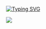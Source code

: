 [![Typing SVG](https://readme-typing-svg.demolab.com?font=Fira+Code&weight=500&size=30&pause=1000&color=AB91F7&background=5335FF00&center=true&vCenter=true&random=false&width=435&lines=Full+Stack+Web+Developer)](https://git.io/typing-svg)

[![](https://visitcount.itsvg.in/api?id=sabikunnaharmimema&label=Profile%20Views&color=6&icon=5&pretty=false)](https://visitcount.itsvg.in) 

<!--- 
<img alt="Git Stats" src=" https://github-readme-stats.vercel.app/api?username=sabikunnaharmimema&amp;show_icons=true" height="150" data-canonical-src="https://github-readme-stats.vercel.app/api?username=sabikunnaharmimema&amp;show_icons=true" style="max-width: 100%;">            --->

<!--- 
<a href="https://www.buymeacoffee.com/sabikunnaharmimema" target="_blank"><img src="https://cdn.buymeacoffee.com/buttons/v2/default-violet.png" alt="Buy Me A Coffee" style="height: 60px !important;width: 217px !important;" ></a>                                            --->




